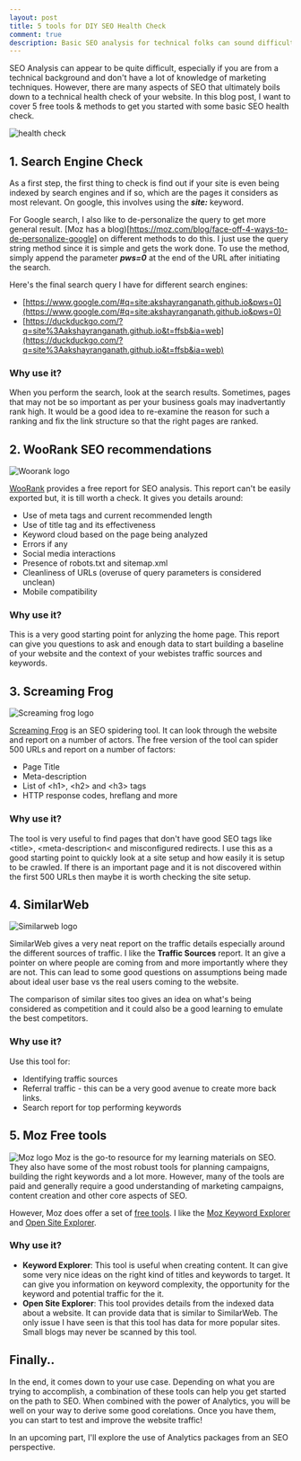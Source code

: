 ```yaml
---
layout: post
title: 5 tools for DIY SEO Health Check
comment: true
description: Basic SEO analysis for technical folks can sound difficult. There are a lot of free tools that can help. I show 5 such SEO tools/methods for DIY SEO analysis.
---
```


SEO Analysis can appear to be quite difficult, especially if you are from a technical background and don't have a lot of knowledge of marketing techniques. However, there are many aspects of SEO that ultimately boils down to a technical health check of your website. In this blog post, I want to cover 5 free tools & methods to get you started with some basic SEO health check.

![health check](/images/health_check.jpg)

## 1. Search Engine Check
As a first step, the first thing to check is find out if your site is even being indexed by search engines and if so, which are the pages it considers as most relevant. On google, this involves using the __*site:*__ keyword.

For Google search, I also like to de-personalize the query to get more general result. [Moz has a blog)[https://moz.com/blog/face-off-4-ways-to-de-personalize-google] on different methods to do this. I just use the query string method since it is simple and gets the work done. To use the method, simply append the parameter __*pws=0*__ at the end of the URL after initiating the search.

Here's the final search query I have for different search engines:

* [https://www.google.com/#q=site:akshayranganath.github.io&pws=0](https://www.google.com/#q=site:akshayranganath.github.io&pws=0)
* [https://duckduckgo.com/?q=site%3Aakshayranganath.github.io&t=ffsb&ia=web](https://duckduckgo.com/?q=site%3Aakshayranganath.github.io&t=ffsb&ia=web)

### Why use it?
When you perform the search, look at the search results. Sometimes, pages that may not be so important as per your business goals may inadvertantly rank high. It would be a good idea to re-examine the reason for such a ranking and fix the link structure so that the right pages are ranked.

## 2. WooRank SEO recommendations
![Woorank logo](https://s3.amazonaws.com/woocms.woorank.com/2016/Nov/woorank-1478176499839.png)

[WooRank](https://www.woorank.com/) provides a free report for SEO analysis. This report can't be easily exported but, it is till worth a check. It gives you details around:

* Use of meta tags and current recommended length
* Use of title tag and its effectiveness
* Keyword cloud based on the page being analyzed
* Errors if any
* Social media interactions
* Presence of robots.txt and sitemap.xml
* Cleanliness of URLs (overuse of query parameters is considered unclean)
* Mobile compatibility

### Why use it?
This is a very good starting point for anlyzing the home page. This report can give you questions to ask and enough data to start building a baseline of your website and the context of your webistes traffic sources and keywords.

## 3. Screaming Frog
![Screaming frog logo](https://media.licdn.com/media/p/2/000/1ac/3dc/17d7797.png) 

[Screaming Frog](https://www.screamingfrog.co.uk/seo-spider/) is an SEO spidering tool. It can look through the website and report on a number of actors. The free version of the tool can spider 500 URLs and report on a number of factors:

* Page Title
* Meta-description
* List of &lt;h1&gt;, &lt;h2&gt; and &lt;h3&gt; tags
* HTTP response codes, hreflang and more

### Why use it?
The tool is very useful to find pages that don't have good SEO tags like &lt;title&gt;, &lt;meta-description&lt; and misconfigured redirects. I use this as a good starting point to quickly look at a site setup and how easily it is setup to be crawled. If there is an important page and it is not discovered within the first 500 URLs then maybe it is worth checking the site setup.

## 4. SimilarWeb
![Similarweb logo](https://qph.ec.quoracdn.net/main-qimg-aa478aa0067d12b2c10c968151350ce1)

SimilarWeb gives a very neat report on the traffic details especially around the different sources of traffic. I like the **Traffic Sources** report. It an give a pointer on where people are coming from and more importantly where they are not. This can lead to some good questions on assumptions being made about ideal user base vs the real users coming to the website. 

The comparison of similar sites too gives an idea on what's being considered as competition and it could also be a good learning to emulate the best competitors.

### Why use it?
Use this tool for:

* Identifying traffic sources
* Referral traffic - this can be a very good avenue to create more back links.
* Search report for top performing keywords

## 5. Moz Free tools
![Moz logo](https://dc8hdnsmzapvm.cloudfront.net/assets/images/about/brand/moz-white-thumbnail.jpg)
Moz is the go-to resource for my learning materials on SEO. They also have some of the most robust tools for planning campaigns, building the right keywords and a lot more. However, many of the tools are paid and generally require a good understanding of marketing campaigns, content creation and other core aspects of SEO.

However, Moz does offer a set of [free tools](https://moz.com/free-seo-tools). I like the [Moz Keyword Explorer](https://moz.com/explorer) and [Open Site Explorer](https://moz.com/researchtools/ose/). 

### Why use it?

* __Keyword Explorer__: This tool is useful when creating content. It can give some very nice ideas on the right kind of titles and keywords to target. It can give you information on keyword complexity, the opportunity for the keyword and potential traffic for the it.
* __Open Site Explorer__: This tool provides details from the indexed data about a website. It can provide data that is similar to SimilarWeb. The only issue I have seen is that this tool has data for more popular sites. Small blogs may never be scanned by this tool.

## Finally..
In the end, it comes down to your use case. Depending on what you are trying to accomplish, a combination of these tools can help you get started on the path to SEO. When combined with the power of Analytics, you will be well on your way to derive some good corelations. Once you have them, you can start to test and improve the website traffic! 

In an upcoming part, I'll explore the use of Analytics packages from an SEO perspective.

